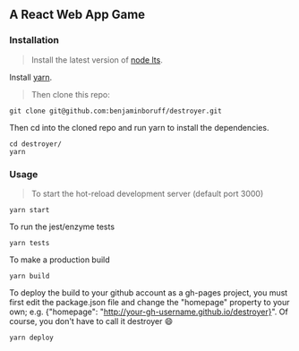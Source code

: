 ## A React Web App Game
### Installation

> Install the latest version of [node lts](https://nodejs.org).
>
Install [yarn](https://yarnpkg.com/).
>
>Then clone this repo:
>
```
git clone git@github.com:benjaminboruff/destroyer.git
```
Then cd into the cloned repo and run yarn to install the dependencies.
```
cd destroyer/
yarn
```

### Usage
>To start the hot-reload development server (default port 3000)
```
yarn start
```
To run the jest/enzyme tests
```
yarn tests
```
To make a production build
```
yarn build
```
To deploy the build to your github account as a gh-pages project, you must first edit the package.json file and change the "homepage" property to your own; e.g. {"homepage": "http://your-gh-username.github.io/destroyer}". Of course, you don't have to call it destroyer :smile:
```
yarn deploy
```

